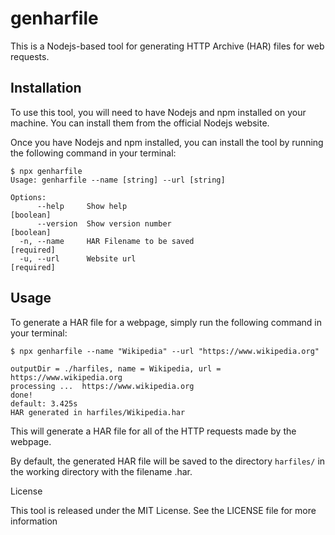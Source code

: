 
# genharfile

This is a Nodejs-based tool for generating HTTP Archive (HAR) files for web requests.

## Installation

To use this tool, you will need to have Nodejs and npm installed on your machine. You can install them from the official Nodejs website.

Once you have Nodejs and npm installed, you can install the tool by running the following command in your terminal:

```
$ npx genharfile
Usage: genharfile --name [string] --url [string]

Options:
      --help     Show help                                             [boolean]
      --version  Show version number                                   [boolean]
  -n, --name     HAR Filename to be saved                             [required]
  -u, --url      Website url                                          [required]
```

## Usage

To generate a HAR file for a webpage, simply run the following command in your terminal:

```
$ npx genharfile --name "Wikipedia" --url "https://www.wikipedia.org"

outputDir = ./harfiles, name = Wikipedia, url = https://www.wikipedia.org
processing ...  https://www.wikipedia.org
done!
default: 3.425s
HAR generated in harfiles/Wikipedia.har
```

This will generate a HAR file for all of the HTTP requests made by the webpage. 

By default, the generated HAR file will be saved to the directory `harfiles/` in the working directory with the filename <Name>.har. 

License

This tool is released under the MIT License. See the LICENSE file for more information